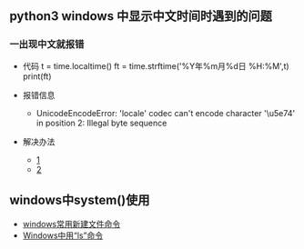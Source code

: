 ## python3 windows 中显示中文时间时遇到的问题

### 一出现中文就报错
- 代码
        t = time.localtime()
        ft = time.strftime('%Y年%m月%d日 %H:%M',t)
        print(ft)
        
- 报错信息
    - UnicodeEncodeError: 'locale' codec can't encode character '\u5e74' in position 2: Illegal byte sequence
    
- 解决办法
    - [1](https://segmentfault.com/q/1010000003070325)
    - [2](https://blog.csdn.net/imnisen1992/article/details/53333212)

## windows中system()使用
- [windows常用新建文件命令](https://blog.csdn.net/qiang123___/article/details/78443932)
- [Windows中用“ls”命令](https://blog.csdn.net/qq1987924/article/details/7875994)
